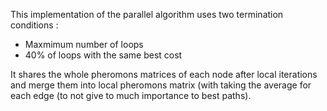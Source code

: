 This implementation of the parallel algorithm uses two termination conditions :
  - Maxmimum number of loops
  - 40% of loops with the same best cost

It shares the whole pheromons matrices of each node after local iterations and merge them into local pheromons matrix (with taking the average for each edge (to not give to much importance to best paths).
